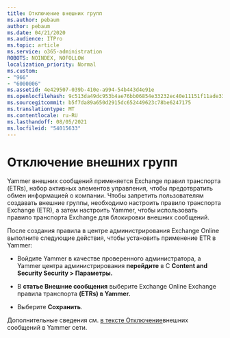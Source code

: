 ```yaml
---
title: Отключение внешних групп
ms.author: pebaum
author: pebaum
ms.date: 04/21/2020
ms.audience: ITPro
ms.topic: article
ms.service: o365-administration
ROBOTS: NOINDEX, NOFOLLOW
localization_priority: Normal
ms.custom:
- "966"
- "6000006"
ms.assetid: 4e429507-039b-410e-a994-54b443d4e91e
ms.openlocfilehash: 9c513da49dc953b4ae76bb06854e33232ec40e11151f11ade33c3080092aa598
ms.sourcegitcommit: b5f7da89a650d2915dc652449623c78be6247175
ms.translationtype: MT
ms.contentlocale: ru-RU
ms.lasthandoff: 08/05/2021
ms.locfileid: "54015633"
---
```

# <a name="how-to-disable-external-groups"></a>Отключение внешних групп

Yammer внешних сообщений применяется Exchange правил транспорта (ETRs), набор активных элементов управления, чтобы предотвратить обмен информацией о компании. Чтобы запретить пользователям создавать внешние группы, необходимо настроить правило транспорта Exchange (ETR), а затем настроить Yammer, чтобы использовать правило транспорта Exchange для блокировки внешних сообщений.
  
После создания правила в центре администрирования Exchange Online выполните следующие действия, чтобы установить применение ETR в Yammer:
  
- Войдите Yammer в качестве проверенного администратора, а Yammer центра администрирования **перейдите** в C **Content and Security Security \> Параметры.**

- В **статье Внешние сообщения** выберите Exchange Online Exchange правила транспорта **(ETRs) в Yammer.**

- Выберите **Сохранить**.

Дополнительные сведения см. [в тексте Отключение](https://docs.microsoft.com/yammer/work-with-external-users/disable-external-messaging)внешних сообщений в Yammer сети.
  